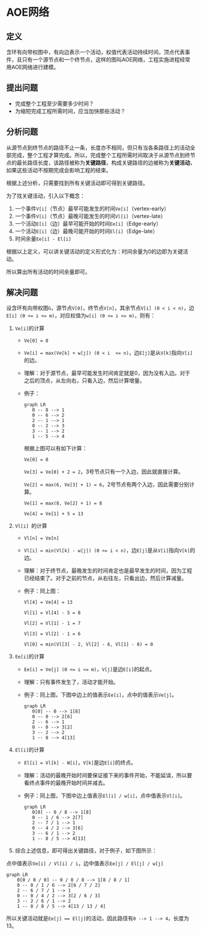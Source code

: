 # AOE网络

## 定义

含环有向带权图中，有向边表示一个活动，权值代表活动持续时间，顶点代表事件，且只有一个源节点和一个终节点，这样的图叫AOE网络，工程实施进程经常用AOE网络进行建模。

## 提出问题

- 完成整个工程至少需要多少时间？
- 为缩短完成工程所需时间，应当加快那些活动？

## 分析问题

从源节点到终节点的路径不止一条，长度亦不相同，但只有当各条路径上的活动全部完成，整个工程才算完成。所以，完成整个工程所需时间取决于从源节点到终节点的最长路径长度，该路径被称为**关键路径**，构成关键路径的边被称为**关键活动**，如果这些活动不按期完成会影响工程的结束。

根据上述分析，只需要找到所有关键活动即可得到关键路径。

为了找关键活动，引入以下概念：

1. 一个事件`V[i]`（节点）最早可能发生的时间`Ve[i]`（vertex-early）
2. 一个事件`V[i]`（节点）最晚可能发生的时间`Vl[i]`（vertex-late）
3. 一个活动`E[i]`（边）最早可能开始的时间`Ee[i]`（Edge-early）
4. 一个活动`E[i]`（边）最晚可能开始的时间`El[i]`（Edge-late）
5. 时间余量`Ee[i] - El[i]`

根据以上定义，可以讲关键活动的定义形式化为：时间余量为0的边即为关键活动。

所以算出所有活动的时间余量即可。

## 解决问题

设含环有向带权图`G`，源节点`V[0]`，终节点`V[n]`，其余节点`V[i] (0 < i < n)`，边`E[i] (0 <= i <= m)`，对应权值为`w[i] (0 <= i <= m)`，则有：

1. `Ve[i]`的计算

   - `Ve[0] = 0`

   - `Ve[i] = max(Ve[k] + w[j]) (0 < i  <= n)`，边`E[j]`是从`V[k]`指向`V[i]`的边。

   - 理解：对于源节点，最早可能发生时间肯定就是0，因为没有入边。对于之后的顶点，从左向右，只看入边，然后计算增量。

   - 例子：

     ```mermaid
     graph LR
     	0 -- 8 --> 1 
     	0 -- 6 --> 2
     	2 -- 1 --> 1
     	0 -- 2 --> 3
     	3 -- 1 --> 2
     	1 -- 5 --> 4
     ```

     根据上图可以有如下计算：

     `Ve[0] = 0`

     `Ve[3] = Ve[0] + 2 = 2`，3号节点只有一个入边，因此就直接计算。

     `Ve[2] = max(6, Ve[3] + 1) = 6`，2号节点有两个入边，因此需要分别计算。

     `Ve[1] = max(8, Ve[2] + 1) = 8`

     `Ve[4] = Ve[1] + 5 = 13`

2. `Vl[i] `的计算

   - `Vl[n] = Ve[n]`

   - `Vl[i] = min(Vl[k] - w[j]) (0 <= i < n)`，边`E[j]`是从`V[i]`指向`V[k]`的边。

   - 理解：对于终节点，最晚发生的时间肯定也是最早发生的时间，因为工程已经结束了。对于之前的节点，从右往左，只看出边，然后计算减量。

   - 例子：同上图：

     `Vl[4] = Ve[4] = 13`

     `Vl[1] = Vl[4] - 5 = 8`

     `Vl[2] = Vl[1] - 1 = 7`

     `Vl[3] = Vl[2] - 1 = 6`

     `Vl[0] = min(Vl[3] - 2, Vl[2] - 6, Vl[1] - 8) = 0`

3. `Ee[i]`的计算

   - `Ee[i] = Ve[j] (0 <= i <= m)`，`V[j]`是边`E[i]`的起点。

   - 理解：只有事件发生了，活动才能开始。

   - 例子：同上图，下图中边上的值表示`Ee[i]`，点中的值表示`Ve[j]`。

     ```mermaid
     graph LR
     	0[0] -- 0 --> 1[8]
     	0 -- 0 --> 2[6]
     	2 -- 6 --> 1
     	0 -- 0 --> 3[2]
     	3 -- 2 --> 2
     	1 -- 8 --> 4[13]
     ```

4. `El[i]`的计算

   - `El[i] = Vl[k] - W[i]`，`V[k]`是边`E[i]`的终点。

   - 理解：活动的最晚开始时间要保证接下来的事件开始，不能延误，所以要看终点事件的最晚开始时间并减去。

   - 例子：同上图，下图中边上值表示`El[i] / w[i]`，点中值表示`Vl[i]`。

     ```mermaid
     graph LR
     	0[0] -- 0 / 8 --> 1[8]
     	0 -- 1 / 6 --> 2[7]
     	2 -- 7 / 1 --> 1
     	0 -- 4 / 2 --> 3[6]
     	3 -- 6 / 1 --> 2
     	1 -- 8 / 5 --> 4[13]
     ```

5. 综合上述信息，即可得出关键路径，对于例子，如下图所示：

点中值表示`Ve[i] / Vl[i] / i`，边中值表示`Ee[j] / El[j] / w[j]`

```mermaid
graph LR
	0[0 / 0 / 0] -- 0 / 0 / 8 --> 1[8 / 8 / 1]
	0 -- 0 / 1 / 6 --> 2[6 / 7 / 2]
	2 -- 6 / 7 / 1 --> 1
	0 -- 0 / 4 / 2 --> 3[2 / 6 / 3]
	3 -- 2 / 6 / 1 --> 2
	1 -- 8 / 8 / 5 --> 4[13 / 13 / 4]
```

所以关键活动就是`Ee[j] == El[j]`的活动，因此路径有`0 --> 1 --> 4`，长度为13。